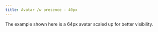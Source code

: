```yaml
---
title: Avatar /w presence - 40px
---
```


The example shown here is a 64px avatar scaled up for better visibility.
